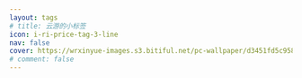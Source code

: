 ```yaml
---
layout: tags
# title: 云游的小标签
icon: i-ri-price-tag-3-line
nav: false
cover: https://wrxinyue-images.s3.bitiful.net/pc-wallpaper/d3451fd5c958008e3798970d3dc2c4ee.gif
# comment: false
---
```

